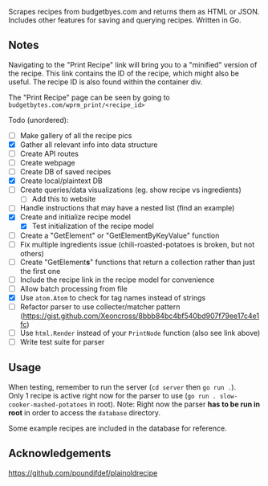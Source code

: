 Scrapes recipes from budgetbyes.com and returns them as HTML or JSON. Includes other features for saving and querying recipes. Written in Go.

## Notes

Navigating to the "Print Recipe" link will bring you to a "minified" version of the recipe. This link contains the ID of the recipe, which might also be useful. The recipe ID is also found within the container div.

The "Print Recipe" page can be seen by going to `budgetbytes.com/wprm_print/<recipe_id>`

Todo (unordered):

-   [ ] Make gallery of all the recipe pics
-   [x] Gather all relevant info into data structure
-   [ ] Create API routes
-   [ ] Create webpage
-   [ ] Create DB of saved recipes
-   [x] Create local/plaintext DB
-   [ ] Create queries/data visualizations (eg. show recipe vs ingredients)
    -   [ ] Add this to website
-   [ ] Handle instructions that may have a nested list (find an example)
-   [x] Create and initialize recipe model
    -   [x] Test initialization of the recipe model
-   [ ] Create a "GetElement" or "GetElementByKeyValue" function
-   [ ] Fix multiple ingredients issue (chili-roasted-potatoes is broken, but not others)
-   [ ] Create "GetElement**s**" functions that return a collection rather than just the first one
-   [ ] Include the recipe link in the recipe model for convenience
-   [ ] Allow batch processing from file
-   [x] Use `atom.Atom` to check for tag names instead of strings
-   [ ] Refactor parser to use collecter/matcher pattern (https://gist.github.com/Xeoncross/8bbb84bc4bf540bd907f79ee17c4e1fc)
-   [ ] Use `html.Render` instead of your `PrintNode` function (also see link above)
-   [ ] Write test suite for parser

## Usage

When testing, remember to run the server (`cd server` then `go run .`).  
Only 1 recipe is active right now for the parser to use (`go run . slow-cooker-mashed-potatoes` in root).
Note: Right now the parser **has to be run in root** in order to access the `database` directory.

Some example recipes are included in the database for reference.

## Acknowledgements

https://github.com/poundifdef/plainoldrecipe

